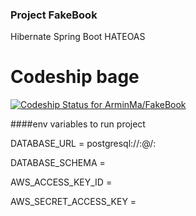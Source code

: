 ### Project FakeBook
Hibernate Spring Boot HATEOAS

# Codeship bage
[ ![Codeship Status for ArminMa/FakeBook](https://codeship.com/projects/85d2e1d0-ef65-0133-a862-3a17d571145b/status?branch=Dev)](https://codeship.com/projects/148969)

####env variables to run project

DATABASE_URL = postgresql://<username>:<password>@<hostname>/<dbname>:<port>

DATABASE_SCHEMA = <schemaName>

AWS_ACCESS_KEY_ID = <your AWS Access Key>

AWS_SECRET_ACCESS_KEY = <your Secret AWS Access Key>